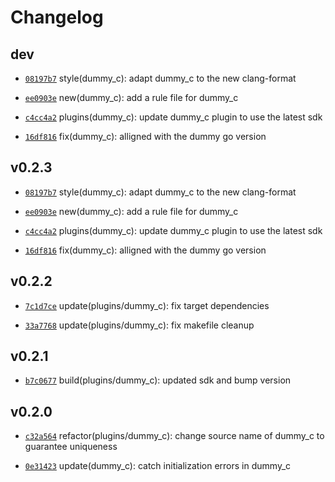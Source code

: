 # Changelog

## dev

* [`08197b7`](https://github.com/falcosecurity/plugins/commit/08197b7) style(dummy_c): adapt dummy_c to the new clang-format

* [`ee0903e`](https://github.com/falcosecurity/plugins/commit/ee0903e) new(dummy_c): add a rule file for dummy_c

* [`c4cc4a2`](https://github.com/falcosecurity/plugins/commit/c4cc4a2) plugins(dummy_c): update dummy_c plugin to use the latest sdk

* [`16df816`](https://github.com/falcosecurity/plugins/commit/16df816) fix(dummy_c): alligned with the dummy go version


## v0.2.3

* [`08197b7`](https://github.com/falcosecurity/plugins/commit/08197b7) style(dummy_c): adapt dummy_c to the new clang-format

* [`ee0903e`](https://github.com/falcosecurity/plugins/commit/ee0903e) new(dummy_c): add a rule file for dummy_c

* [`c4cc4a2`](https://github.com/falcosecurity/plugins/commit/c4cc4a2) plugins(dummy_c): update dummy_c plugin to use the latest sdk

* [`16df816`](https://github.com/falcosecurity/plugins/commit/16df816) fix(dummy_c): alligned with the dummy go version


## v0.2.2

* [`7c1d7ce`](https://github.com/falcosecurity/plugins/commit/7c1d7ce) update(plugins/dummy_c): fix target dependencies

* [`33a7768`](https://github.com/falcosecurity/plugins/commit/33a7768) update(plugins/dummy_c): fix makefile cleanup


## v0.2.1

* [`b7c0677`](https://github.com/falcosecurity/plugins/commit/b7c0677) build(plugins/dummy_c): updated sdk and bump version


## v0.2.0

* [`c32a564`](https://github.com/falcosecurity/plugins/commit/c32a564) refactor(plugins/dummy_c): change source name of dummy_c to guarantee uniqueness

* [`0e31423`](https://github.com/falcosecurity/plugins/commit/0e31423) update(dummy_c): catch initialization errors in dummy_c



